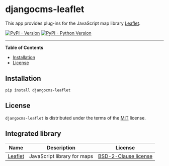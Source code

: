 # djangocms-leaflet

This app provides plug-ins for the JavaScript map library [Leaflet](https://leafletjs.com/).

[![PyPI - Version](https://img.shields.io/pypi/v/djangocms-leaflet.svg)](https://pypi.org/project/djangocms-leaflet)
[![PyPI - Python Version](https://img.shields.io/pypi/pyversions/djangocms-leaflet.svg)](https://pypi.org/project/djangocms-leaflet)

-----

**Table of Contents**

- [Installation](#installation)
- [License](#license)

## Installation

```console
pip install djangocms-leaflet
```

## License

`djangocms-leaflet` is distributed under the terms of the [MIT](https://spdx.org/licenses/MIT.html) license.

## Integrated library

| Name                                                   | Description                | License                                                                       |
|--------------------------------------------------------|-----------------------------|-------------------------------------------------------------------------------|
| [Leaflet](https://leafletjs.com/)                      | JavaScript library for maps | [BSD-2-Clause license](https://github.com/Leaflet/Leaflet/blob/main/LICENSE)  |

